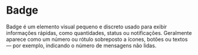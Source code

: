 # Badge

Badge é um elemento visual pequeno e discreto usado para exibir informações rápidas, como quantidades, status ou notificações. Geralmente aparece como um número ou rótulo sobreposto a ícones, botões ou textos — por exemplo, indicando o número de mensagens não lidas.
